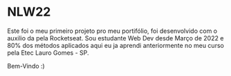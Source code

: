 # NLW22

Este foi o meu primeiro projeto pro meu portifólio, foi desenvolvido com o auxilio da <NLW/> pela Rocketseat. Sou estudante Web Dev desde Março de 2022 e 80% dos métodos aplicados aqui eu ja aprendi anteriormente no meu curso pela Etec Lauro Gomes - SP.

Bem-Vindo :)
